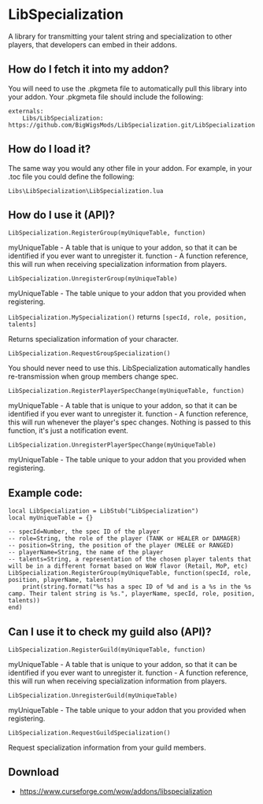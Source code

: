 # LibSpecialization

A library for transmitting your talent string and specialization to other players, that developers can embed in their addons.

## How do I fetch it into my addon?

You will need to use the .pkgmeta file to automatically pull this library into your addon.
Your .pkgmeta file should include the following:

```
externals:
    Libs/LibSpecialization: https://github.com/BigWigsMods/LibSpecialization.git/LibSpecialization
```

## How do I load it?

The same way you would any other file in your addon.
For example, in your .toc file you could define the following:

`Libs\LibSpecialization\LibSpecialization.lua`

## How do I use it (API)?

`LibSpecialization.RegisterGroup(myUniqueTable, function)`

myUniqueTable - A table that is unique to your addon, so that it can be identified if you ever want to unregister it.
function - A function reference, this will run when receiving specialization information from players.

`LibSpecialization.UnregisterGroup(myUniqueTable)`

myUniqueTable - The table unique to your addon that you provided when registering.

`LibSpecialization.MySpecialization()` returns `[specId, role, position, talents]`

Returns specialization information of your character.

`LibSpecialization.RequestGroupSpecialization()`

You should never need to use this. LibSpecialization automatically handles re-transmission when group members change spec.

`LibSpecialization.RegisterPlayerSpecChange(myUniqueTable, function)`

myUniqueTable - A table that is unique to your addon, so that it can be identified if you ever want to unregister it.
function - A function reference, this will run whenever the player's spec changes. Nothing is passed to this function, it's just a notification event.

`LibSpecialization.UnregisterPlayerSpecChange(myUniqueTable)`

myUniqueTable - The table unique to your addon that you provided when registering.

## Example code:

```
local LibSpecialization = LibStub("LibSpecialization")
local myUniqueTable = {}

-- specId=Number, the spec ID of the player
-- role=String, the role of the player (TANK or HEALER or DAMAGER)
-- position=String, the position of the player (MELEE or RANGED)
-- playerName=String, the name of the player
-- talents=String, a representation of the chosen player talents that will be in a different format based on WoW flavor (Retail, MoP, etc)
LibSpecialization.RegisterGroup(myUniqueTable, function(specId, role, position, playerName, talents)
	print(string.format("%s has a spec ID of %d and is a %s in the %s camp. Their talent string is %s.", playerName, specId, role, position, talents))
end)
```

## Can I use it to check my guild also (API)?

`LibSpecialization.RegisterGuild(myUniqueTable, function)`

myUniqueTable - A table that is unique to your addon, so that it can be identified if you ever want to unregister it.
function - A function reference, this will run when receiving specialization information from players.

`LibSpecialization.UnregisterGuild(myUniqueTable)`

myUniqueTable - The table unique to your addon that you provided when registering.

`LibSpecialization.RequestGuildSpecialization()`

Request specialization information from your guild members.

## Download

* <https://www.curseforge.com/wow/addons/libspecialization>
